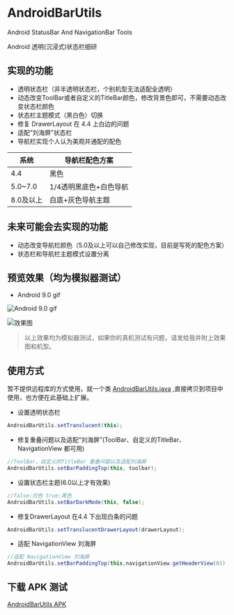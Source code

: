 # AndroidBarUtils
Android  StatusBar And NavigationBar Tools

Android 透明(沉浸式)状态栏细研

## 实现的功能

- 透明状态栏（非半透明状态栏，个别机型无法适配全透明）
- 动态改变ToolBar或者自定义的TitleBar颜色，修改背景色即可，不需要动态改变状态栏颜色
- 状态栏主题模式（黑白色）切换
- 修复 DrawerLayout 在 4.4 上白边的问题
- 适配“刘海屏”状态栏
- 导航栏实现个人认为美观并通配的配色

系统 | 导航栏配色方案
--- | ---
4.4 | 黑色 
5.0~7.0 | 1/4透明黑底色+白色导航
8.0及以上| 白底+灰色导航主题

## 未来可能会去实现的功能

- 动态改变导航栏颜色（5.0及以上可以自己修改实现，目前是写死的配色方案）
- 状态栏和导航栏主题模式设置分离

## 预览效果（均为模拟器测试）

- Android 9.0 gif

![Android 9.0 gif](https://github.com/yy1300326388/AndroidBarUtils/blob/master/images/Android%20All.gif)

![效果图](https://github.com/yy1300326388/AndroidBarUtils/blob/master/images/Android%20All.png)

> 以上效果均为模拟器测试，如果你的真机测试有问题，请发给我并附上效果图和机型。

## 使用方式

暂不提供远程库的方式使用，就一个类 [AndroidBarUtils.java](/app/src/main/java/cn/zsl/androidbarutils/utils/AndroidBarUtils.java) ,直接拷贝到项目中使用，也方便在此基础上扩展。

- 设置透明状态栏

```java
AndroidBarUtils.setTranslucent(this);
```

- 修复重叠问题以及适配“刘海屏”(ToolBar、自定义的TitleBar、NavigationView 都可用)

```java
//ToolBar、自定义的TitleBar 重叠问题以及适配刘海屏
AndroidBarUtils.setBarPaddingTop(this, toolbar);
```

- 设置状态栏主题(6.0以上才有效果)

```java
//false:白色 true:黑色
AndroidBarUtils.setBarDarkMode(this, false);
```

- 修复DrawerLayout 在4.4 下出现白条的问题

```java
AndroidBarUtils.setTranslucentDrawerLayout(drawerLayout);
```

- 适配 NavigationView 刘海屏

```java
//适配 NavigationView 刘海屏
AndroidBarUtils.setBarPaddingTop(this,navigationView.getHeaderView(0));
```

## 下载 APK 测试
[AndroidBarUtils APK](apk/app-release.apk)





